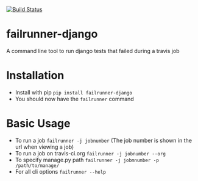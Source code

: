 [![Build Status](https://travis-ci.com/harrywhite4/failrunner-django.svg?branch=master)](https://travis-ci.com/harrywhite4/failrunner-django)

# failrunner-django
A command line tool to run django tests that failed during a travis job

# Installation

- Install with pip `pip install failrunner-django`
- You should now have the `failrunner` command

# Basic Usage
- To run a job `failrunner -j jobnumber` (The job number is shown in the url when viewing a job)
- To run a job on travis-ci.org `failrunner -j jobnumber --org`
- To specify manage.py path `failrunner -j jobmnumber -p /path/to/manage/`
- For all cli options `failrunner --help`

